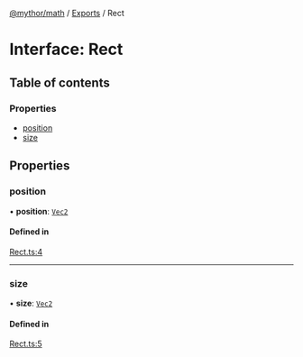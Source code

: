 [@mythor/math](../README.md) / [Exports](../modules.md) / Rect

# Interface: Rect

## Table of contents

### Properties

- [position](Rect.md#position)
- [size](Rect.md#size)

## Properties

### position

• **position**: [`Vec2`](../classes/Vec2.md)

#### Defined in

[Rect.ts:4](https://github.com/desaintvincent/mythor/blob/0d79ef8/packages/math/src/Rect.ts#L4)

___

### size

• **size**: [`Vec2`](../classes/Vec2.md)

#### Defined in

[Rect.ts:5](https://github.com/desaintvincent/mythor/blob/0d79ef8/packages/math/src/Rect.ts#L5)
